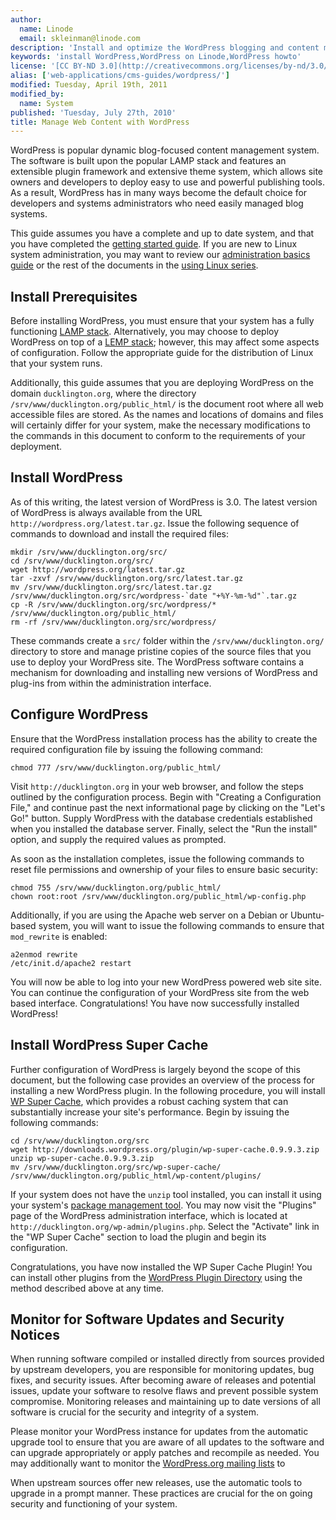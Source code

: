 ```yaml
---
author:
  name: Linode
  email: skleinman@linode.com
description: 'Install and optimize the WordPress blogging and content management system on your Linux VPS.'
keywords: 'install WordPress,WordPress on Linode,WordPress howto'
license: '[CC BY-ND 3.0](http://creativecommons.org/licenses/by-nd/3.0/us/)'
alias: ['web-applications/cms-guides/wordpress/']
modified: Tuesday, April 19th, 2011
modified_by:
  name: System
published: 'Tuesday, July 27th, 2010'
title: Manage Web Content with WordPress
---
```


WordPress is popular dynamic blog-focused content management system. The software is built upon the popular LAMP stack and features an extensible plugin framework and extensive theme system, which allows site owners and developers to deploy easy to use and powerful publishing tools. As a result, WordPress has in many ways become the default choice for developers and systems administrators who need easily managed blog systems.

This guide assumes you have a complete and up to date system, and that you have completed the [getting started guide](/docs/getting-started/). If you are new to Linux system administration, you may want to review our [administration basics guide](/docs/using-linux/administration-basics) or the rest of the documents in the [using Linux series](/docs/tools-reference/).

Install Prerequisites
---------------------

Before installing WordPress, you must ensure that your system has a fully functioning [LAMP stack](/docs/lamp-guides/). Alternatively, you may choose to deploy WordPress on top of a [LEMP stack](/docs/lemp-guides/); however, this may affect some aspects of configuration. Follow the appropriate guide for the distribution of Linux that your system runs.

Additionally, this guide assumes that you are deploying WordPress on the domain `ducklington.org`, where the directory `/srv/www/ducklington.org/public_html/` is the document root where all web accessible files are stored. As the names and locations of domains and files will certainly differ for your system, make the necessary modifications to the commands in this document to conform to the requirements of your deployment.

Install WordPress
-----------------

As of this writing, the latest version of WordPress is 3.0. The latest version of WordPress is always available from the URL `http://wordpress.org/latest.tar.gz`. Issue the following sequence of commands to download and install the required files:

    mkdir /srv/www/ducklington.org/src/
    cd /srv/www/ducklington.org/src/
    wget http://wordpress.org/latest.tar.gz
    tar -zxvf /srv/www/ducklington.org/src/latest.tar.gz
    mv /srv/www/ducklington.org/src/latest.tar.gz /srv/www/ducklington.org/src/wordpress-`date "+%Y-%m-%d"`.tar.gz
    cp -R /srv/www/ducklington.org/src/wordpress/* /srv/www/ducklington.org/public_html/
    rm -rf /srv/www/ducklington.org/src/wordpress/

These commands create a `src/` folder within the `/srv/www/ducklington.org/` directory to store and manage pristine copies of the source files that you use to deploy your WordPress site. The WordPress software contains a mechanism for downloading and installing new versions of WordPress and plug-ins from within the administration interface.

Configure WordPress
-------------------

Ensure that the WordPress installation process has the ability to create the required configuration file by issuing the following command:

    chmod 777 /srv/www/ducklington.org/public_html/

Visit `http://ducklington.org` in your web browser, and follow the steps outlined by the configuration process. Begin with "Creating a Configuration File," and continue past the next informational page by clicking on the "Let's Go!" button. Supply WordPress with the database credentials established when you installed the database server. Finally, select the "Run the install" option, and supply the required values as prompted.

As soon as the installation completes, issue the following commands to reset file permissions and ownership of your files to ensure basic security:

    chmod 755 /srv/www/ducklington.org/public_html/
    chown root:root /srv/www/ducklington.org/public_html/wp-config.php

Additionally, if you are using the Apache web server on a Debian or Ubuntu-based system, you will want to issue the following commands to ensure that `mod_rewrite` is enabled:

    a2enmod rewrite
    /etc/init.d/apache2 restart

You will now be able to log into your new WordPress powered web site site. You can continue the configuration of your WordPress site from the web based interface. Congratulations! You have now successfully installed WordPress!

Install WordPress Super Cache
-----------------------------

Further configuration of WordPress is largely beyond the scope of this document, but the following case provides an overview of the process for installing a new WordPress plugin. In the following procedure, you will install [WP Super Cache](http://wordpress.org/extend/plugins/wp-super-cache/), which provides a robust caching system that can substantially increase your site's performance. Begin by issuing the following commands:

    cd /srv/www/ducklington.org/src 
    wget http://downloads.wordpress.org/plugin/wp-super-cache.0.9.9.3.zip
    unzip wp-super-cache.0.9.9.3.zip
    mv /srv/www/ducklington.org/src/wp-super-cache/ /srv/www/ducklington.org/public_html/wp-content/plugins/

If your system does not have the `unzip` tool installed, you can install it using your system's [package management tool](/docs/using-linux/package-management/). You may now visit the "Plugins" page of the WordPress administration interface, which is located at `http://ducklington.org/wp-admin/plugins.php`. Select the "Activate" link in the "WP Super Cache" section to load the plugin and begin its configuration.

Congratulations, you have now installed the WP Super Cache Plugin! You can install other plugins from the [WordPress Plugin Directory](http://wordpress.org/extend/plugins/) using the method described above at any time.

Monitor for Software Updates and Security Notices
-------------------------------------------------

When running software compiled or installed directly from sources provided by upstream developers, you are responsible for monitoring updates, bug fixes, and security issues. After becoming aware of releases and potential issues, update your software to resolve flaws and prevent possible system compromise. Monitoring releases and maintaining up to date versions of all software is crucial for the security and integrity of a system.

Please monitor your WordPress instance for updates from the automatic upgrade tool to ensure that you are aware of all updates to the software and can upgrade appropriately or apply patches and recompile as needed. You may additionally want to monitor the [WordPress.org mailing lists](http://codex.wordpress.org/Mailing_Lists) to

When upstream sources offer new releases, use the automatic tools to upgrade in a prompt manner. These practices are crucial for the on going security and functioning of your system.



